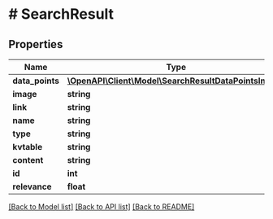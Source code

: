 # # SearchResult

## Properties

Name | Type | Description | Notes
------------ | ------------- | ------------- | -------------
**data_points** | [**\OpenAPI\Client\Model\SearchResultDataPointsInner[]**](SearchResultDataPointsInner.md) |  | [optional]
**image** | **string** |  | [optional]
**link** | **string** |  | [optional]
**name** | **string** |  |
**type** | **string** |  | [optional]
**kvtable** | **string** |  | [optional]
**content** | **string** |  | [optional]
**id** | **int** |  | [optional]
**relevance** | **float** |  | [optional]

[[Back to Model list]](../../README.md#models) [[Back to API list]](../../README.md#endpoints) [[Back to README]](../../README.md)
